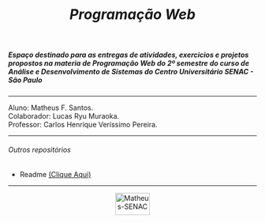 <header>
  <h1 align="center"><em>Programação Web</em></h1>
</header>

<section>
  <h5>Espaço destinado para as entregas de atividades, exercicios e projetos
  propostos na materia de Programação Web do 2º semestre do curso de Análise e Desenvolvimento de Sistemas do Centro Universitário SENAC - São Paulo<h5>
</section>

<hr>

<section>
  <p>
      Aluno: Matheus F. Santos.<br>
      Colaborador: Lucas Ryu Muraoka.<br>
      Professor: Carlos Henrique Veríssimo Pereira.
  </p>
</section>

<hr>

<section>
  <h6>Outros repositórios</h6>
  <nav>
    <ul>
      <li>Readme <a href="https://github.com/Matheus-FSantos/Matheus-FSantos" target="_blank">(Clique Aqui)</a></li>  
    </ul>
  </nav>
</section>

<hr>

<section align="center">
  <a href="https://www.sp.senac.br/" target="_blank">
    <img alt="Matheus-SENAC" height="45" width="70" src="https://logodownload.org/wp-content/uploads/2014/10/senac-logo-4.png">
  </a>
</section>
